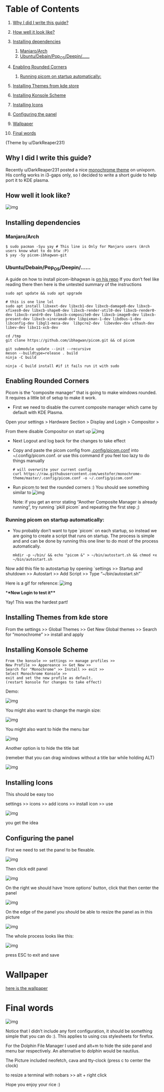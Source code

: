 # Table of Contents

1.  [Why I did I write this guide?](#org602b926)
2.  [How well it look like?](#org23c08a5)
3.  [Installing dependencies](#orgbdd4fd7)
    1.  [Manjaro/Arch](#org466e3ab)
    2.  [Ubuntu/Debain/Pop<sub>OS</sub>/Deepin/&#x2026;&#x2026;](#org97a70f7)
4.  [Enabling Rounded Corners](#org3a6d975)
    1.  [Running picom on startup automatically:](#org97e256a)
5.  [Installing Themes from kde store](#org98d6a3e)
6.  [Installing Konsole Scheme](#org81ac136)
7.  [Installing Icons](#org82b63ee)
8.  [Configuring the panel](#org09d0784)

9.  [Wallpaper](#orgd7a0f94)
10. [Final words](#orgee5b22f)

(Theme by u/DarkReaper231)

<a id="org602b926"></a>

## Why I did I write this guide?

Recently u/DarkReaper231 posted a nice [monochrome theme](https://www.reddit.com/r/unixporn/comments/iizjgi/i3gaps_went_monochrome/) on unixporn. His config
works in i3-gaps only, so I decided to write a short guide to help port it to
KDE plasma.

<a id="org23c08a5"></a>

## How well it look like?

![img](/images/final-rice.png)

<a id="orgbdd4fd7"></a>

## Installing dependencies

<a id="org466e3ab"></a>

### Manjaro/Arch

    $ sudo pacman -Syu yay # This line is Only for Manjaro users (Arch users know what to do btw :P)
    $ yay -Sy picom-ibhagwan-git

<a id="org97a70f7"></a>

### Ubuntu/Debain/Pop<sub>OS</sub>/Deepin/&#x2026;&#x2026;

A guide on how to install picom-ibhagwan is [on his repo](https://github.com/ibhagwan/picom)
If you don&rsquo;t feel like reading there then here is the untested summary of the
instructions

    sudo apt update && sudo apt upgrade

    # this is one line lol
    sudo apt install libxext-dev libxcb1-dev libxcb-damage0-dev libxcb-xfixes0-dev libxcb-shape0-dev libxcb-render-util0-dev libxcb-render0-dev libxcb-randr0-dev libxcb-composite0-dev libxcb-image0-dev libxcb-present-dev libxcb-xinerama0-dev libpixman-1-dev libdbus-1-dev libconfig-dev libgl1-mesa-dev  libpcre2-dev  libevdev-dev uthash-dev libev-dev libx11-xcb-dev

    cd /tmp
    git clone https://github.com/ibhagwan/picom.git && cd picom

    git submodule update --init --recursive
    meson --buildtype=release . build
    ninja -C build

    ninja -C build install #if it fails run it with sudo

<a id="org3a6d975"></a>

## Enabling Rounded Corners

Picom is the &ldquo;composite manager&rdquo; that is going to make windows rounded. It
requires a little bit of setup to make it work.

- First we need to disable the current composite manager which came by default
  with KDE Plasma.

Open your settings > Hardware Section > Display and Login > Compositor >

From there disable Compositor on start up
![img](/images/disable-compositor.png)

- Next Logout and log back for the changes to take effect
- Copy and paste the picom config from [.config/picom.conf](https://raw.githubusercontent.com/westofer/monochrome-theme/master/.config/picom.conf) into
  ~/.config/picom.conf. or use this command if you feel too lazy to do things
  manually

      # will overwrite your current config
      curl https://raw.githubusercontent.com/westofer/monochrome-theme/master/.config/picom.conf -o ~/.config/picom.conf

- Run picom to test the rounded corners :)
  You should see something similar to ![img](/images/rounded-corners.gif)

  Note: if you get an error stating &ldquo;Another Composite Manager is already
  running&rdquo;, try running \`pkill picom\` and repeating the first step ;)

<a id="org97e256a"></a>

### Running picom on startup automatically:

- You probably don&rsquo;t want to type \`picom\` on each startup, so instead we
  are going to create a script that runs on startup. The process is simple and
  and can be done by running this one liner to do most of the process automatically.

      mkdir -p ~/bin/ && echo "picom &" > ~/bin/autostart.sh && chmod +x ~/bin/autostart.sh

Now add this file to autostartup by opening \`settings >> Startup and shutdown >>
Autostart >> Add Script >> Type &ldquo;~/bin/autostart.sh&rdquo;\`

Here is a gif for reference:
![img](/images/autostart.gif)

\***\*Now Login to test it\*\***

Yay! This was the hardest part!

<a id="org98d6a3e"></a>

## Installing Themes from kde store

From the settings >> Global Themes >> Get New Global themes >> Search for
&ldquo;monochrome&rdquo; >> install and apply

<a id="org81ac136"></a>

## Installing Konsole Scheme

    From the konsole >> settings >> manage profiles >>
    New Profile >> Appereance >> Get New >>
    Search for "Monochrome" >> Install >> exit >>
    Select Monochrome Konsole >>
    exit and set the new profile as default.
    (restart konsole for changes to take effect)

Demo:

![img](/images/konsole-colorscheme.gif)

You might also want to change the margin size:

![img](/images/margin-size.png)

You might also want to hide the menu bar

![img](/images/menubar.png)

Another option is to hide the title bat

(remeber that you can drag windows without a title bar while holding ALT)

![img](/images/titlebar.png)

<a id="org82b63ee"></a>

## Installing Icons

This should be easy too

settings >> icons >> add icons >> install icon >> use

![img](/images/installing-icons.gif)

you get the idea

<a id="org09d0784"></a>

## Configuring the panel

First we need to set the panel to be flexable.

![img](/images/panel-flexable.png)

Then click edit panel

![img](/images/panel-edit.png)

On the right we should have &rsquo;more options&rsquo; button, click that then center the panel

![img](/images/panel-center.png)

On the edge of the panel you should be able to resize the panel as in this
picture

![img](/images/panel-resize-handle.png)

The whole process looks like this:

![img](/images/panel-resize.gif)

press ESC to exit and save

<a id="orgd7a0f94"></a>

# Wallpaper

[here is the wallpaper](https://github.com/DarkReaper231/blacknwhite/blob/master/background.jpg)

<a id="orgee5b22f"></a>

# Final words

![img](/images/final-rice.png)

Notice that I didn&rsquo;t include any font configuration, it should be something
simple that you can do :). This applies to using css stylesheets for firefox.

For the Dolphin File Manager I used <F9> and alt+m to hide the side panel and
menu bar respectively. An alternative to dolphin would be nautilus.

The Picture included neofetch, cava and tty-clock (press c to center the clock)

to resize a terminal with nobars >> alt + right click

Hope you enjoy your rice :)
